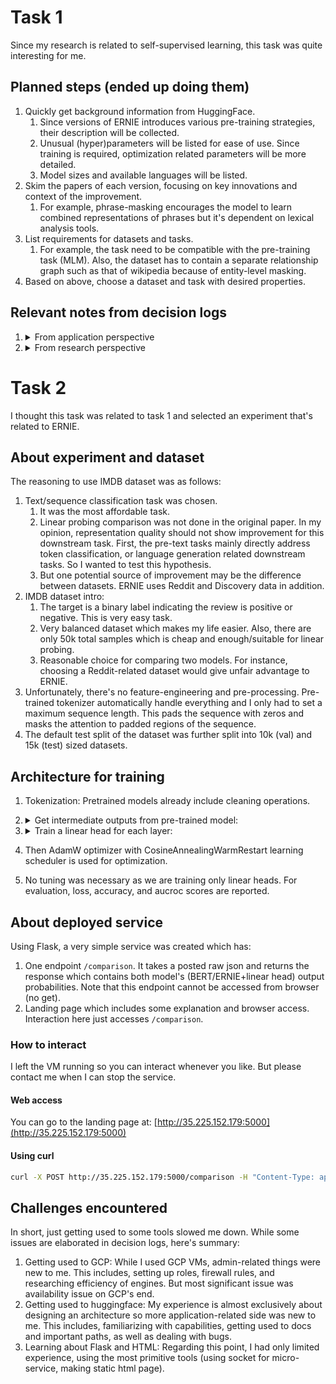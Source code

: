 # Task 1

Since my research is related to self-supervised learning, this task was quite interesting for me.

## Planned steps (ended up doing them)

1. Quickly get background information from HuggingFace. 
    1. Since versions of ERNIE introduces various pre-training strategies, their description will be collected. 
    1. Unusual (hyper)parameters will be listed for ease of use. Since training is required, optimization related parameters will be more detailed.
    1. Model sizes and available languages will be listed.
1. Skim the papers of each version, focusing on key innovations and context of the improvement.
    1. For example, phrase-masking encourages the model to learn combined representations of phrases but it's dependent on lexical analysis tools.  
1. List requirements for datasets and tasks. 
    1. For example, the task need to be compatible with the pre-training task (MLM). Also, the dataset has to contain a separate relationship graph such as that of wikipedia because of entity-level masking. 
1. Based on above, choose a dataset and task with desired properties.

## Relevant notes from decision logs

1. <details>
    <summary> From application perspective </summary>

    - There are 3 main versions of ERNIE, mostly in Chinese.
    - On huggingface, only ERNIE 2.0 (103M params which is close to BERT base) has English version. Since I want to use pretrained model, I'll use this.
    - In ERNIE 1.0, the researchers propose masking related entities (based on additional knowledge graph data) and phrases (based on lexical tools) jointly. By predicting the whole chunk of such related tokens, the model is encouraged to encode higher-level representation.
    - In ERNIE 2.0, introduces a very simple continual pre-training framework which ensures none of the pretext tasks are ignored by the model. But more importantly to this experiment, they also propose several pre-training tasks which will be listed below.
    - In ERNIE 3.0, it seems their main contribution is adapting previously introduced innovations to large-scale models (10B params). For now, this paper is skipped.
   </details>
1. <details>
    <summary> From research perspective </summary>

    From self-supervised learning perspective, choice of pretext task needs to be compatible with all meaningful downstream tasks. For instance, contrastive learning from image domain injects various invariant properties depending on the data augmentation. Both intuition and empirical findings show that shift, scale, or rotation invariances are compatible with most image-related downstream tasks.

    List of pretext tasks:
    - Masked Language Modeling
        - Randomly masks tokens in input text and trains model to predict the original tokens.
        - Introduces inductive bias for understanding contextual word representations.
    - Word-aware Pre-training Tasks
        - Knowledge Masking Task
            - Masks entire phrases and named entities rather than individual tokens.
            - Introduces inductive bias for understanding high-level semantic units and knowledge integration.
        - Capitalization Prediction Task
            - Predicts whether words are capitalized or not.
            - Introduces inductive bias for understanding entity recognition cues.
        - Token-Document Relation Prediction Task
            - Predicts whether a token in one segment appears in other segments of the document.
            - Introduces inductive bias for identifying key words and main topics.
    - Structure-aware Pre-training Tasks
        - Sentence Reordering Task
            - Shuffles paragraph segments and trains model to reconstruct original order.
            - According to the authors, this is for understanding relationships among sentences. But in my opinion, this is teaching permutation invariance (i.e. similar representation when the inputs are permuted).
        - Sentence Distance Task
            - Classifies sentence pairs based on proximity (adjacent, same document, different documents).
            - Similar to above.
    - Semantic-aware Pre-training Tasks
        - Discourse Relation Task
            - Predicts semantic or rhetorical relations between sentence pairs. For example, transition word "But" implies the sentences have opposite meaning.
            - Introduces inductive bias for understanding higher-level reasoning and argument structure.
        - IR Relevance Task
            - Classifies query-title pairs based on search relevance (clicked, shown but not clicked, irrelevant). Based on data collected from commercial search engine.
            - Introduces inductive bias for understanding information retrieval patterns and user intent alignment.

    Note that NER task, for example, is directly addressed by knowledge masking pretext task. In order to keep the experiment interesting, a downstream task of text classification was selected. Although not directly addressed, structure-aware and semantic-aware tasks may show improvements.
   </details>

# Task 2

I thought this task was related to task 1 and selected an experiment that's related to ERNIE. 

## About experiment and dataset

The reasoning to use IMDB dataset was as follows:

1. Text/sequence classification task was chosen.
    1. It was the most affordable task.
    1. Linear probing comparison was not done in the original paper. In my opinion, representation quality should not show improvement for this downstream task. First, the pre-text tasks mainly directly address token classification, or language generation related downstream tasks. So I wanted to test this hypothesis.
    1. But one potential source of improvement may be the difference between datasets. ERNIE uses Reddit and Discovery data in addition.
1. IMDB dataset intro:
    1. The target is a binary label indicating the review is positive or negative. This is very easy task.
    1. Very balanced dataset which makes my life easier. Also, there are only 50k total samples which is cheap and enough/suitable for linear probing.
    1. Reasonable choice for comparing two models. For instance, choosing a Reddit-related dataset would give unfair advantage to ERNIE.
1. Unfortunately, there's no feature-engineering and pre-processing. Pre-trained tokenizer automatically handle everything and I only had to set a maximum sequence length. This pads the sequence with zeros and masks the attention to padded regions of the sequence.
1. The default test split of the dataset was further split into 10k (val) and 15k (test) sized datasets. 

## Architecture for training

1. Tokenization: Pretrained models already include cleaning operations.
1. <details>
    <summary> Get intermediate outputs from pre-trained model: </summary>
    Denote the input as $x \in \mathbb{R}^{\text{seq len}\times\text{embed dim}}$ and transformer encoder layers as $l^{(i)}$. For clarity, the output of the encoder with 12 layers becomes: $T_{enc}(x)=l^{(12)}\left(l^{(11)}\left(\ldots l^{(1)}\left(x\right)\right)\right)$

    The intermediate outputs $h^{(i)}$ are defined as $h^{(i)}=l^{(i)}\left(l^{(i-1)}\left(\ldots l^{(1)}\left(x\right)\right)\right)$. 

    Next, the input of linear heads $z^{(i)}$ are a concatenation of hidden states of class token and mean of other tokens. For clarity, $z^{(i)} = [cls^{(i)\top}, mean^{(i)\top}]^\top$ where
    - $cls^{(i)} = h^{(i)}_{1, \bullet}$
    - $mean^{(i)} = \frac{1}{\text{seq len}-1} \mathbf{1}^\top_{\text{seq len}-1} h^{(i)}_{2\colon, \bullet}$

   </details>
1. <details>
    <summary> Train a linear head for each layer: </summary>
    Denote the linear heads as $W^{(i)} \in \mathbb{R}^{2\text{embed dim}}$. The loss is calculated as

    $$Loss= \frac{1}{12} \sum_{i=1}^{12}\text{BCE}\left(W^{(i)\top}z^{(i)}, y\right)$$

   </details>
1. Then AdamW optimizer with CosineAnnealingWarmRestart learning scheduler is used for optimization.
1. No tuning was necessary as we are training only linear heads. For evaluation, loss, accuracy, and aucroc scores are reported.

## About deployed service

Using Flask, a very simple service was created which has:

1. One endpoint `/comparison`. It takes a posted raw json and returns the response which contains both model's (BERT/ERNIE+linear head) output probabilities. Note that this endpoint cannot be accessed from browser (no get).
1. Landing page which includes some explanation and browser access. Interaction here just accesses `/comparison`.

### How to interact

I left the VM running so you can interact whenever you like. But please contact me when I can stop the service.

#### Web access

You can go to the landing page at: [http://35.225.152.179:5000](http://35.225.152.179:5000)

#### Using curl

```bash
curl -X POST http://35.225.152.179:5000/comparison -H "Content-Type: application/json" -d '{"text": "this works somewhat fine"}'

```

## Challenges encountered

In short, just getting used to some tools slowed me down. While some issues are elaborated in decision logs, here's summary:

1. Getting used to GCP: While I used GCP VMs, admin-related things were new to me. This includes, setting up roles, firewall rules, and researching efficiency of engines. But most significant issue was availability issue on GCP's end.
1. Getting used to huggingface: My experience is almost exclusively about designing an architecture so more application-related side was new to me. This includes, familiarizing with capabilities, getting used to docs and important paths, as well as dealing with bugs. 
1. Learning about Flask and HTML: Regarding this point, I had only limited experience, using the most primitive tools (using socket for micro-service, making static html page).
